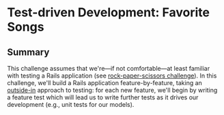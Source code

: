 # Test-driven Development: Favorite Songs

## Summary
This challenge assumes that we're—if not comfortable—at least familiar with testing a Rails application (see [rock-paper-scissors challenge][]).  In this challenge, we'll build a Rails application feature-by-feature, taking an [outside-in][thoughtbot outside-in testing] approach to testing:  for each new feature, we'll begin by writing a feature test which will lead us to write further tests as it drives our development (e.g., unit tests for our models).


[rock-paper-scissors challenge]: ../../../rocket-paperplane-scissors-challenge
[thoughtbot outside-in testing]: https://robots.thoughtbot.com/testing-from-the-outsidein